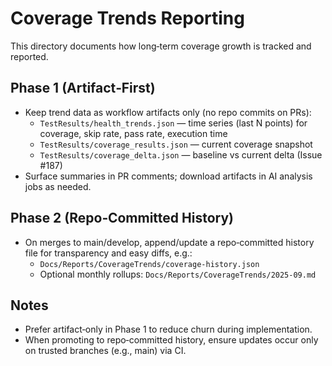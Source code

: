# Coverage Trends Reporting

This directory documents how long‑term coverage growth is tracked and reported.

## Phase 1 (Artifact‑First)
- Keep trend data as workflow artifacts only (no repo commits on PRs):
  - `TestResults/health_trends.json` — time series (last N points) for coverage, skip rate, pass rate, execution time
  - `TestResults/coverage_results.json` — current coverage snapshot
  - `TestResults/coverage_delta.json` — baseline vs current delta (Issue #187)
- Surface summaries in PR comments; download artifacts in AI analysis jobs as needed.

## Phase 2 (Repo‑Committed History)
- On merges to main/develop, append/update a repo‑committed history file for transparency and easy diffs, e.g.:
  - `Docs/Reports/CoverageTrends/coverage-history.json`
  - Optional monthly rollups: `Docs/Reports/CoverageTrends/2025-09.md`

## Notes
- Prefer artifact‑only in Phase 1 to reduce churn during implementation.
- When promoting to repo‑committed history, ensure updates occur only on trusted branches (e.g., main) via CI.

